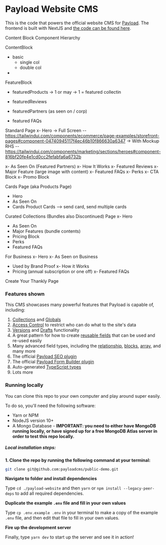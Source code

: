 # Payload Website CMS

This is the code that powers the official website CMS for [Payload](https://github.com/payloadcms/payload). The frontend is built with NextJS and [the code can be found here](https://github.com/payloadcms/website).


Content Block Component Hierarchy

ContentBlock
- basic
    - single col
    - double col
- 

FeatureBlock
- featuredProducts
    -> 1 or may
    -> 1 = featured collectin
- featuredReviews

- featuredPartners (as seen on / corp)

- featured FAQs

Standard Page
x- Hero
    -> Full Screen -- https://tailwindui.com/components/ecommerce/page-examples/storefront-pages#component-04740945117f4ec46b10f866630a6347
    -> With Mockup RHS -- https://tailwindui.com/components/marketing/sections/heroes#component-816bf20fe4e1cd0cc2fefabfa6a6732b

x- As Seen On (Featured Partners)
x- How It Works
x- Featured Reviews
x- Major Feature (large image with content)
x- Featured FAQs
x- Perks
x- CTA Block
x- Promo Block





Cards Page (aka Products Page)
- Hero
- As Seen On
- Cards Product Cards --> send card, send multiple cards




Curated Collections (Bundles also Discontinued) Page
x- Hero
- As Seen On
- Major Features (bundle contents)
- Pricing Block
- Perks
- Featured FAQs




For Business
x- Hero
x- As Seen on Business
- Used by Brand Proof
x- How it Works
- Pricing (annual subscription or one off)
x- Featured FAQs



Create Your Thankly Page


### Features shown

This CMS showcases many powerful features that Payload is capable of, including:

1. [Collections](https://payloadcms.com/docs/configuration/collections) and [Globals](https://payloadcms.com/docs/configuration/globals)
1. [Access Control](https://payloadcms.com/docs/access-control/overview) to restrict who can do what to the site's data
1. [Versions](https://payloadcms.com/docs/versions/overview) and [Drafts](https://payloadcms.com/docs/versions/drafts) functionality
1. A great pattern for how to create [reusable fields](https://github.com/payloadcms/website-cms/tree/master/src/fields) that can be used and re-used easily
1. Many advanced field types, including the [relationship](https://payloadcms.com/docs/fields/relationship), [blocks](https://payloadcms.com/docs/fields/blocks), [array](https://payloadcms.com/docs/fields/array), and many more
1. The official [Payload SEO plugin](https://github.com/payloadcms/plugin-seo)
1. The official [Payload Form Builder plugin](https://github.com/payloadcms/plugin-form-builder)
1. Auto-generated [TypeScript types](https://github.com/payloadcms/public-demo/blob/master/src/payload-types.ts)
1. Lots more

### Running locally

You can clone this repo to your own computer and play around super easily.

To do so, you'll need the following software:

- Yarn or NPM
- NodeJS version 10+
- A Mongo Database - **IMPORTANT: you need to either have MongoDB running locally, or have signed up for a free MongoDB Atlas server in order to test this repo locally.**

##### Local installation steps:

**1. Clone the repo by running the following command at your terminal:**

```bash
git clone git@github.com:payloadcms/public-demo.git
```

**Navigate to folder and install dependencies**

Type `cd ./payload-website` and then `yarn` or `npm install --legacy-peer-deps` to add all required dependencies.

**Duplicate the example `.env` file and fill in your own values**

Type `cp .env.example .env` in your terminal to make a copy of the example `.env` file, and then edit that file to fill in your own values.

**Fire up the development server**

Finally, type `yarn dev` to start up the server and see it in action!
